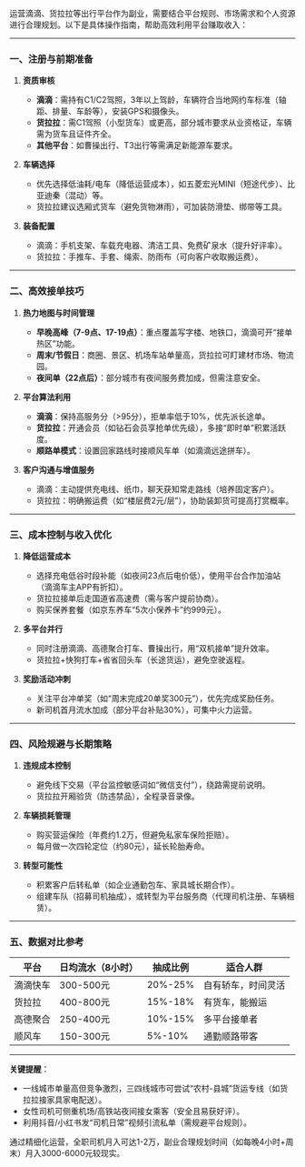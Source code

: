 运营滴滴、货拉拉等出行平台作为副业，需要结合平台规则、市场需求和个人资源进行合理规划。以下是具体操作指南，帮助高效利用平台赚取收入：

---

### **一、注册与前期准备**
1. **资质审核**  
   - **滴滴**：需持有C1/C2驾照，3年以上驾龄，车辆符合当地网约车标准（轴距、排量、车龄等），安装GPS和摄像头。  
   - **货拉拉**：需C1驾照（小型货车）或更高，部分城市要求从业资格证，车辆需为货车且证件齐全。  
   - **其他平台**：如曹操出行、T3出行等需满足新能源车要求。

2. **车辆选择**  
   - 优先选择低油耗/电车（降低运营成本），如五菱宏光MINI（短途代步）、比亚迪秦（混动）等。  
   - 货拉拉建议选厢式货车（避免货物淋雨），可加装防滑垫、绑带等工具。

3. **装备配置**  
   - 滴滴：手机支架、车载充电器、清洁工具、免费矿泉水（提升好评率）。  
   - 货拉拉：手推车、手套、绳索、防雨布（可向客户收取搬运费）。

---

### **二、高效接单技巧**
1. **热力地图与时间管理**  
   - **早晚高峰（7-9点、17-19点）**：重点覆盖写字楼、地铁口，滴滴可开“接单热区”功能。  
   - **周末/节假日**：商圈、景区、机场车站单量高，货拉拉可盯建材市场、物流园。  
   - **夜间单（22点后）**：部分城市有夜间服务费加成，但需注意安全。

2. **平台算法利用**  
   - **滴滴**：保持高服务分（>95分），拒单率低于10%，优先派长途单。  
   - **货拉拉**：开通会员（如钻石会员享抢单优先级），多接“即时单”积累活跃度。  
   - **顺路单模式**：设置回家路线时接顺风车单（如滴滴远途拼车）。

3. **客户沟通与增值服务**  
   - 滴滴：主动提供充电线、纸巾，聊天获知常走路线（培养固定客户）。  
   - 货拉拉：明确搬运费（如“楼层费2元/层”），协助装卸货可提高打赏概率。

---

### **三、成本控制与收入优化**
1. **降低运营成本**  
   - 选择充电低谷时段补能（如夜间23点后电价低），使用平台合作加油站（滴滴车主APP有折扣）。  
   - 货拉拉接单后走国道省高速费（需与客户提前协商）。  
   - 购买保养套餐（如京东养车“5次小保养卡”约999元）。

2. **多平台并行**  
   - 同时注册滴滴、高德聚合打车、曹操出行，用“双机接单”提升效率。  
   - 货拉拉+快狗打车+省省回头车（长途货运），避免空驶返程。

3. **奖励活动冲刺**  
   - 关注平台冲单奖（如“周末完成20单奖300元”），优先完成奖励任务。  
   - 新司机首月流水加成（部分平台补贴30%），可集中火力运营。

---

### **四、风险规避与长期策略**
1. **违规成本控制**  
   - 避免线下交易（平台监控敏感词如“微信支付”），绕路需提前说明。  
   - 货拉拉开厢验货（防违禁品），全程录音录像。

2. **车辆损耗管理**  
   - 购买营运保险（年费约1.2万，但避免私家车保险拒赔）。  
   - 每月做一次四轮定位（约80元），延长轮胎寿命。

3. **转型可能性**  
   - 积累客户后转私单（如企业通勤包车、家具城长期合作）。  
   - 组建车队（招募司机抽成），或转型为平台服务商（代理司机注册、车辆租赁）。

---

### **五、数据对比参考**
| 平台       | 日均流水（8小时） | 抽成比例 | 适合人群               |
|------------|------------------|----------|------------------------|
| 滴滴快车   | 300-500元        | 20%-25%  | 自有轿车，时间灵活     |
| 货拉拉     | 400-800元        | 15%-18%  | 有货车，能搬运         |
| 高德聚合   | 250-400元        | 10%-15%  | 多平台接单者           |
| 顺风车     | 150-300元        | 5%-10%   | 通勤顺路带客           |

---

**关键提醒**：  
- 一线城市单量高但竞争激烈，三四线城市可尝试“农村-县城”货运专线（如货拉拉接家具家电配送）。  
- 女性司机可侧重机场/高铁站夜间接女乘客（安全且易获好评）。  
- 利用抖音/小红书发“司机日常”视频引流私单（需规避平台规则）。

通过精细化运营，全职司机月入可达1-2万，副业合理规划时间（如每晚4小时+周末）月入3000-6000元较现实。

